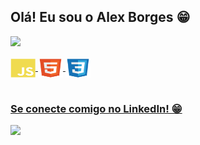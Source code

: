 ## Olá! Eu sou o Alex Borges 😁

 <div>
   <a href="https://github.com/AlexBorges25">

   <img height="180em" src="https://github-readme-stats.vercel.app/api/top-langs/?username=AlexBorges25&layout=compact&langs_count=6&theme=tokyonight"/>
</div>
    
<div style="display: inline_block"><br>
  <img align="center" alt="Js" height="30" width="40" src="https://raw.githubusercontent.com/devicons/devicon/master/icons/javascript/javascript-plain.svg">
  <img align="center" alt="HTML" height="30" width="40" src="https://raw.githubusercontent.com/devicons/devicon/master/icons/html5/html5-original.svg">
  <img align="center" alt="CSS" height="30" width="40" src="https://raw.githubusercontent.com/devicons/devicon/master/icons/css3/css3-original.svg">
</div>
 
<br>
 
### Se conecte comigo no LinkedIn! 😁
 
<div> 
  <a href="https://www.linkedin.com/in/alex-brito-borges-b77b74222/" target="_blank"><img src="https://img.shields.io/badge/-LinkedIn-%230077B5?style=for-the-badge&logo=linkedin&logoColor=white" target="_blank"></a>
</div>
